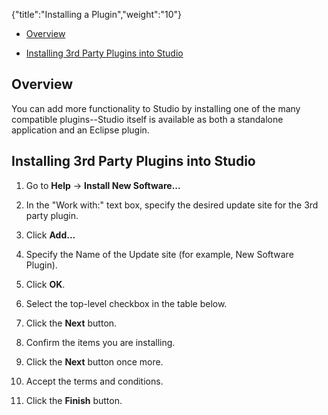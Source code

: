 {"title":"Installing a Plugin","weight":"10"}

* [Overview](#Overview)

* [Installing 3rd Party Plugins into Studio](#Installing3rdPartyPluginsintoStudio)


## Overview

You can add more functionality to Studio by installing one of the many compatible plugins--Studio itself is available as both a standalone application and an Eclipse plugin.

## Installing 3rd Party Plugins into Studio

1. Go to **Help** -> **Install New Software...**

2. In the "Work with:" text box, specify the desired update site for the 3rd party plugin.

3. Click **Add...**

4. Specify the Name of the Update site (for example, New Software Plugin).

5. Click **OK**.

6. Select the top-level checkbox in the table below.

7. Click the **Next** button.

8. Confirm the items you are installing.

9. Click the **Next** button once more.

10. Accept the terms and conditions.

11. Click the **Finish** button.
